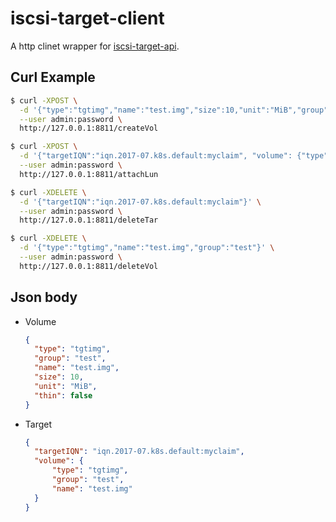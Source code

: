 # iscsi-target-client

A http clinet wrapper for [iscsi-target-api](https://github.com/ogre0403/iscsi-target-api.git).

## Curl Example

```bash
$ curl -XPOST \
  -d '{"type":"tgtimg","name":"test.img","size":10,"unit":"MiB","group":"test"}' \
  --user admin:password \
  http://127.0.0.1:8811/createVol

$ curl -XPOST \
  -d '{"targetIQN":"iqn.2017-07.k8s.default:myclaim", "volume": {"type":"tgtimg","name":"test.img","group":"test"}}' \
  --user admin:password \
  http://127.0.0.1:8811/attachLun

$ curl -XDELETE \
  -d '{"targetIQN":"iqn.2017-07.k8s.default:myclaim"}' \
  --user admin:password \
  http://127.0.0.1:8811/deleteTar

$ curl -XDELETE \
  -d '{"type":"tgtimg","name":"test.img","group":"test"}' \
  --user admin:password \
  http://127.0.0.1:8811/deleteVol
```

## Json body

* Volume
    ```json
    {
      "type": "tgtimg", 
      "group": "test",
      "name": "test.img",
      "size": 10,
      "unit": "MiB",
      "thin": false
    }
    ```

* Target 
    ```json
    {
      "targetIQN": "iqn.2017-07.k8s.default:myclaim", 
      "volume": {
          "type": "tgtimg",
          "group": "test",
          "name": "test.img"
      }
    }
    ```